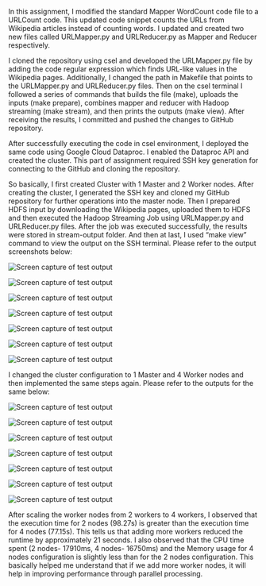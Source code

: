 In this assignment, I modified the standard Mapper WordCount code file to a URLCount code. This updated code snippet counts the URLs from Wikipedia articles instead of counting words. I updated and created two new files called URLMapper.py and URLReducer.py as Mapper and Reducer respectively. 

I cloned the repository using csel and developed the URLMapper.py file by adding the code regular expression which finds URL-like values in the Wikipedia pages. Additionally, I changed the path in Makefile that points to the URLMapper.py and URLReducer.py files. Then on the csel terminal I followed a series of commands that builds the file (make), uploads the inputs (make prepare), combines mapper and reducer with Hadoop streaming (make stream), and then prints the outputs (make view). After receiving the results, I committed and pushed the changes to GitHub repository.

After successfully executing the code in csel environment, I deployed the same code using Google Cloud Dataproc. I enabled the Dataproc API and created the cluster. This part of assignment required SSH key generation for connecting to the GitHub and cloning the repository. 

So basically, I first created Cluster with 1 Master and 2 Worker nodes. After creating the cluster, I generated the SSH key and cloned my GitHub repository for further operations into the master node. Then I prepared HDFS input by downloading the Wikipedia pages, uploaded them to HDFS and then executed the Hadoop Streaming Job using URLMapper.py and URLReducer.py files. After the job was executed successfully, the results were stored in stream-output folder. And then at last, I used “make view” command to view the output on the SSH terminal. Please refer to the output screenshots below:

![Screen capture of test output](./OutputScreenshot/1.png)

![Screen capture of test output](./OutputScreenshot/2.png)

![Screen capture of test output](./OutputScreenshot/3.png)

![Screen capture of test output](./OutputScreenshot/4.png)

![Screen capture of test output](./OutputScreenshot/5.png)

![Screen capture of test output](./OutputScreenshot/6.png)

![Screen capture of test output](./OutputScreenshot/7.png)

I changed the cluster configuration to 1 Master and 4 Worker nodes and then implemented the same steps again. Please refer to the outputs for the same below:

![Screen capture of test output](./OutputScreenshot/8.png)

![Screen capture of test output](./OutputScreenshot/9.png)

![Screen capture of test output](./OutputScreenshot/10.png)

![Screen capture of test output](./OutputScreenshot/11.png)

![Screen capture of test output](./OutputScreenshot/12.png)

![Screen capture of test output](./OutputScreenshot/13.png)

![Screen capture of test output](./OutputScreenshot/14.png)

After scaling the worker nodes from 2 workers to 4 workers, I observed that the execution time for 2 nodes (98.27s) is greater than the execution time for 4 nodes (77.15s). This tells us that adding more workers reduced the runtime by approximately 21 seconds. I also observed that the CPU time spent (2 nodes- 17910ms, 4 nodes- 16750ms) and the Memory usage for 4 nodes configuration is slightly less than for the 2 nodes configuration. This basically helped me understand that if we add more worker nodes, it will help in improving performance through parallel processing.
